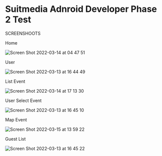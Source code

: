 # Suitmedia Adnroid Developer Phase 2 Test

SCREENSHOOTS


Home

![Screen Shot 2022-03-14 at 04 47 51](https://user-images.githubusercontent.com/14908791/158179213-f2cedcff-583a-40eb-a7fd-5dc243c181fa.png)



User

![Screen Shot 2022-03-13 at 16 44 49](https://user-images.githubusercontent.com/14908791/158054007-fdf3f58f-8fab-41b0-9e62-efdaccf42687.png)



List Event


![Screen Shot 2022-03-14 at 17 13 30](https://user-images.githubusercontent.com/14908791/158179296-3c271509-25aa-46b7-89b3-106cd59ec7ad.png)



User Select Event


![Screen Shot 2022-03-13 at 16 45 10](https://user-images.githubusercontent.com/14908791/158054057-2ca018db-5d14-4b5b-b77f-da6dd47ade29.png)


Map Event


![Screen Shot 2022-03-15 at 13 59 22](https://user-images.githubusercontent.com/14908791/158323770-918c6d20-56a5-405f-ba85-d10d0e9693b8.png)


Guest List

![Screen Shot 2022-03-13 at 16 45 22](https://user-images.githubusercontent.com/14908791/158054075-74009343-c59c-494e-9b6d-9ff9504937d8.png)


